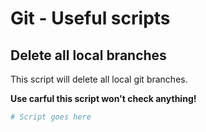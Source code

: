 [description]: <> (Just some useful scripts you can use to interact with the git CLI.)
[preservedKeywords]: <> (git, useful scripts, scripts, script collection)
# Git - Useful scripts
## Delete all local branches
This script will delete all local git branches.

**Use carful this script won't check anything!**
```sh
# Script goes here
```